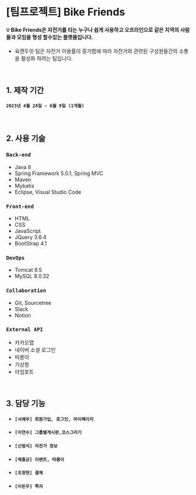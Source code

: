 # [팀프로젝트] Bike Friends
#### 💡 Bike Friends은 자전거를 타는 누구나 쉽게 사용하고 오프라인으로 같은 지역의 사람들과 모임을 형성 할수있는 플랫폼입니다.
* 육캔두잇 팀은 자전거 이용률이 증가함에 따라 자전거와 관련된 구성원들간의 소통을 활성화 하려는 팀입니다. 


<br>

## 1. 제작 기간
#### `2023년 4월 28일 ~ 6월 9일 (1개월)`

<br>

## 2. 사용 기술
### `Back-end`
* Java 8
* Spring Framework 5.0.1, Spring MVC
* Maven
* Mybatis
* Eclipse, Visual Studio Code

### `Front-end`
* HTML
* CSS
* JavaScript
* JQuery 3.6.4
* BootStrap 4.1

### `DevOps`
* Tomcat 8.5
* MySQL 8.0.32

### `Collaboration`
* Git, Sourcetree 
* Slack 
* Notion

### `External API`
* 카카오맵
* 네이버 소셜 로그인
* 따릉이 
* 기상청
* 아임포트



<br>

## 3. 담당 기능
* #### `[서예주] 회원가입, 로그인, 마이페이지`
* #### `[이연수] 그룹별게시판,코스그리기`
* #### `[신범식] 자전거 정보`
* #### `[채홍균] 이벤트, 따릉이`
* #### `[조창현] 결제`
* #### `[이돈우] 쪽지`

<br>
